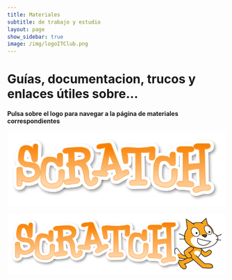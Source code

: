 ```yaml
---
title: Materiales
subtitle: de trabajo y estudio
layout: page
show_sidebar: true
image: /img/logoITClub.png
---
```


# Guías, documentacion, trucos y enlaces útiles sobre...
#### Pulsa sobre el logo para navegar a la página de materiales correspondientes

[![Scratch](/img/ScratchLogo.png)](scratch/)

<div class="columns">
    <div class="column">
        <img src="/img/ScratchLogoCat.png" />
    </div>
</div>